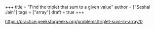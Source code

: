 +++
title = "Find the triplet that sum to a given value"
author = ["Seshal Jain"]
tags = ["array"]
draft = true
+++

<https://practice.geeksforgeeks.org/problems/triplet-sum-in-array/0>
